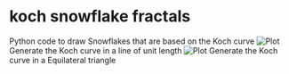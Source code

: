 # koch snowflake fractals
Python code to draw Snowflakes that are based on the Koch curve
![Plot](https://github.com/HesamSW/koch_snowflake_fractals/blob/master/Figure_1.svg)
Generate the Koch curve in a line of unit length
![Plot](https://github.com/HesamSW/koch_snowflake_fractals/blob/master/koch_1.svg)
Generate the Koch curve in a Equilateral triangle  

